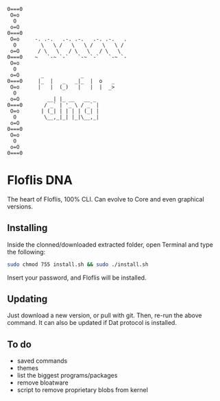 ```
0===0
 O=o
  O
 o=O
0===0
 O=o     -. .-.   .-. .-.   .-. .-.   .
  O        \   \ /   \   \ /   \   \ /
 o=O      / \   \   / \   \   / \   \
0===0    ~   `-~ `-`   `-~ `-`   `-~ `-
 O=o
  O
 o=O       _            _           
0===0     |_  |   _   _|_  |  o   _
 O=o      |   |  (_)   |   |  |  _>
  O
 o=O         __| |_ __   __ _ 
0===0       / _` | '_ \ / _` |
 O=o       | (_| | | | | (_| |
  O         \__,_|_| |_|\__,_|
 o=O
0===0
 O=o
  O
 o=O
0===0
```

# Floflis DNA

The heart of Floflis, 100% CLI.
Can evolve to Core and even graphical versions.

## Installing

Inside the clonned/downloaded extracted folder, open Terminal and type the following:

```bash
sudo chmod 755 install.sh && sudo ./install.sh
```

Insert your password, and Floflis will be installed.

## Updating

Just download a new version, or pull with git. Then, re-run the above command.
It can also be updated if Dat protocol is installed.

## To do
* saved commands
* themes
* list the biggest programs/packages
* remove bloatware
* script to remove proprietary blobs from kernel
